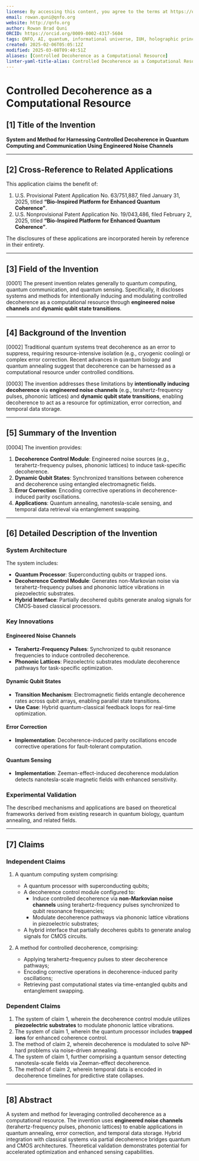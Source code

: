 ```yaml
---
license: By accessing this content, you agree to the terms at https://qnfo.org/LICENSE
email: rowan.quni@qnfo.org
website: http://qnfo.org
author: Rowan Brad Quni
ORCID: https://orcid.org/0009-0002-4317-5604
tags: QNFO, AI, quantum, informational universe, IUH, holographic principle
created: 2025-02-06T05:05:12Z
modified: 2025-03-08T09:40:51Z
aliases: [Controlled Decoherence as a Computational Resource]
linter-yaml-title-alias: Controlled Decoherence as a Computational Resource
---
```


# Controlled Decoherence as a Computational Resource

## [1] Title of the Invention

**System and Method for Harnessing Controlled Decoherence in Quantum Computing and Communication Using Engineered Noise Channels**

---

## [2] Cross-Reference to Related Applications

This application claims the benefit of:
1. U.S. Provisional Patent Application No. 63/751,887, filed January 31, 2025, titled **“Bio-Inspired Platform for Enhanced Quantum Coherence”**.
2. U.S. Nonprovisional Patent Application No. 19/043,486, filed February 2, 2025, titled **“Bio-Inspired Platform for Enhanced Quantum Coherence”**.

The disclosures of these applications are incorporated herein by reference in their entirety.

---

## [3] Field of the Invention

[0001] The present invention relates generally to quantum computing, quantum communication, and quantum sensing. Specifically, it discloses systems and methods for intentionally inducing and modulating controlled decoherence as a computational resource through **engineered noise channels** and **dynamic qubit state transitions**.

---

## [4] Background of the Invention

[0002] Traditional quantum systems treat decoherence as an error to suppress, requiring resource-intensive isolation (e.g., cryogenic cooling) or complex error correction. Recent advances in quantum biology and quantum annealing suggest that decoherence can be harnessed as a computational resource under controlled conditions.

[0003] The invention addresses these limitations by **intentionally inducing decoherence** via **engineered noise channels** (e.g., terahertz-frequency pulses, phononic lattices) and **dynamic qubit state transitions**, enabling decoherence to act as a resource for optimization, error correction, and temporal data storage.

---

## [5] Summary of the Invention

[0004] The invention provides:
1. **Decoherence Control Module**: Engineered noise sources (e.g., terahertz-frequency pulses, phononic lattices) to induce task-specific decoherence.
2. **Dynamic Qubit States**: Synchronized transitions between coherence and decoherence using entangled electromagnetic fields.
3. **Error Correction**: Encoding corrective operations in decoherence-induced parity oscillations.
4. **Applications**: Quantum annealing, nanotesla-scale sensing, and temporal data retrieval via entanglement swapping.

---

## [6] Detailed Description of the Invention

### System Architecture

The system includes:
- **Quantum Processor**: Superconducting qubits or trapped ions.
- **Decoherence Control Module**: Generates non-Markovian noise via terahertz-frequency pulses and phononic lattice vibrations in piezoelectric substrates.
- **Hybrid Interface**: Partially decohered qubits generate analog signals for CMOS-based classical processors.

### Key Innovations

#### Engineered Noise Channels

- **Terahertz-Frequency Pulses**: Synchronized to qubit resonance frequencies to induce controlled decoherence.
- **Phononic Lattices**: Piezoelectric substrates modulate decoherence pathways for task-specific optimization.

#### Dynamic Qubit States

- **Transition Mechanism**: Electromagnetic fields entangle decoherence rates across qubit arrays, enabling parallel state transitions.
- **Use Case**: Hybrid quantum-classical feedback loops for real-time optimization.

#### Error Correction

- **Implementation**: Decoherence-induced parity oscillations encode corrective operations for fault-tolerant computation.

#### Quantum Sensing

- **Implementation**: Zeeman-effect-induced decoherence modulation detects nanotesla-scale magnetic fields with enhanced sensitivity.

### Experimental Validation

The described mechanisms and applications are based on theoretical frameworks derived from existing research in quantum biology, quantum annealing, and related fields.

---

## [7] Claims

### Independent Claims

1. A quantum computing system comprising:
   - A quantum processor with superconducting qubits;
   - A decoherence control module configured to:
     - Induce controlled decoherence via **non-Markovian noise channels** using terahertz-frequency pulses synchronized to qubit resonance frequencies;
     - Modulate decoherence pathways via phononic lattice vibrations in piezoelectric substrates;
   - A hybrid interface that partially decoheres qubits to generate analog signals for CMOS circuits.

2. A method for controlled decoherence, comprising:
   - Applying terahertz-frequency pulses to steer decoherence pathways;
   - Encoding corrective operations in decoherence-induced parity oscillations;
   - Retrieving past computational states via time-entangled qubits and entanglement swapping.

### Dependent Claims

1. The system of claim 1, wherein the decoherence control module utilizes **piezoelectric substrates** to modulate phononic lattice vibrations.
2. The system of claim 1, wherein the quantum processor includes **trapped ions** for enhanced coherence control.
3. The method of claim 2, wherein decoherence is modulated to solve NP-hard problems via noise-driven annealing.
4. The system of claim 1, further comprising a quantum sensor detecting nanotesla-scale fields via Zeeman-effect decoherence.
5. The method of claim 2, wherein temporal data is encoded in decoherence timelines for predictive state collapses.

---

## [8] Abstract

A system and method for leveraging controlled decoherence as a computational resource. The invention uses **engineered noise channels** (terahertz-frequency pulses, phononic lattices) to enable applications in quantum annealing, error correction, and temporal data storage. Hybrid integration with classical systems via partial decoherence bridges quantum and CMOS architectures. Theoretical validation demonstrates potential for accelerated optimization and enhanced sensing capabilities.
